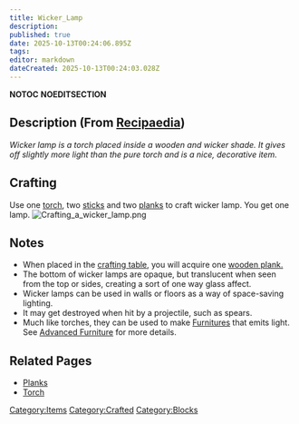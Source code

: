 ```yaml
---
title: Wicker_Lamp
description: 
published: true
date: 2025-10-13T00:24:06.895Z
tags: 
editor: markdown
dateCreated: 2025-10-13T00:24:03.028Z
---
```


__NOTOC__ __NOEDITSECTION__

## Description (From [Recipaedia](.. "wikilink"))

*Wicker lamp is a torch placed inside a wooden and wicker shade. It
gives off slightly more light than the pure torch and is a nice,
decorative item.*

## Crafting

Use one [torch](torch "wikilink"), two [sticks](stick "wikilink") and
two [planks](planks "wikilink") to craft wicker lamp. You get one lamp.
![Crafting_a_wicker_lamp.png](Crafting_a_wicker_lamp.png
"Crafting_a_wicker_lamp.png")

## Notes

  - When placed in the [crafting table](Crafting_Table.md "wikilink"), you
    will acquire one [wooden plank.](../Construction/Planks.md "wikilink")
  - The bottom of wicker lamps are opaque, but translucent when seen
    from the top or sides, creating a sort of one way glass affect.
  - Wicker lamps can be used in walls or floors as a way of space-saving
    lighting.
  - It may get destroyed when hit by a projectile, such as spears.
  - Much like torches, they can be used to make
    [Furnitures](Furniture "wikilink") that emits light. See [Advanced
    Furniture](Advanced_Furniture "wikilink") for more details.

## Related Pages

  - [Planks](../Construction/Planks.md "wikilink")
  - [Torch](Torch.md "wikilink")

[Category:Items](Category:Items "wikilink")
[Category:Crafted](Category:Crafted "wikilink")
[Category:Blocks](Category:Blocks "wikilink")